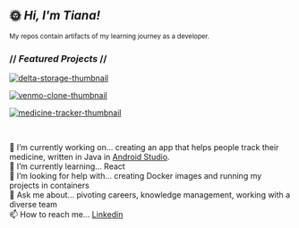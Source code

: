 ## :sun_with_face: _Hi, I'm Tiana!_
<sup>My repos contain artifacts of my learning journey as a developer.</sup>

### // ***Featured Projects*** //

<a href="https://github.com/t4tiana/storage-auction-app/blob/main/README.md">![delta-storage-thumbnail](https://github.com/user-attachments/assets/85a63c77-5ce1-4164-bff3-f288e53580fe)</a>

<a href="https://github.com/t4tiana/Venmo-Clone-project/blob/main/README.md">![venmo-clone-thumbnail](https://github.com/t4tiana/t4tiana/assets/118233338/bb7bcd00-cfab-467d-a3b8-23db32532b75)</a>

<a href="https://github.com/t4tiana/Medicine-Tracker-Android-App/blob/main/README.md">![medicine-tracker-thumbnail](https://github.com/t4tiana/t4tiana/assets/118233338/8c759a79-d8f0-4aec-80dc-2dd4067a0317)</a>




<br>

🔭 I’m currently working on... creating an app that helps people track their medicine, written in Java in [Android Studio](https://developer.android.com/studio?gad_source=1&gclid=CjwKCAiArLyuBhA7EiwA-qo80AAHyh5Wpg9OksUo1toz-dS-jJVh0i0PP6Jg0OXAOkuLKJlazOcNyRoCinYQAvD_BwE&gclsrc=aw.ds). <br>
🌱 I’m currently learning... React  <br>
🤔 I’m looking for help with... creating Docker images and running my projects in containers  <br>
💬 Ask me about... pivoting careers, knowledge management, working with a diverse team  <br>
📫 How to reach me... [Linkedin](https://www.linkedin.com/in/tianasilva/)

